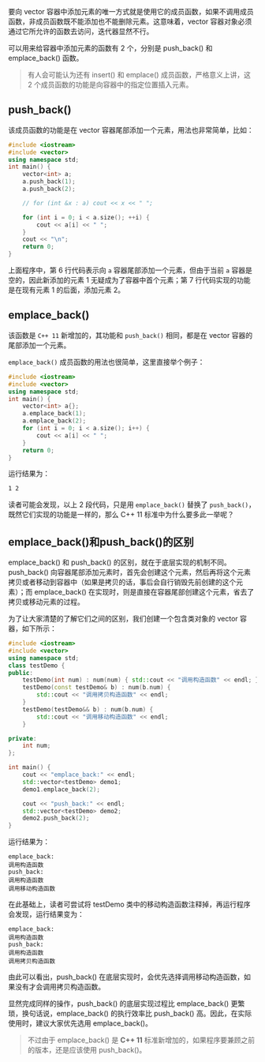 要向 vector 容器中添加元素的唯一方式就是使用它的成员函数，如果不调用成员函数，非成员函数既不能添加也不能删除元素。这意味着，vector 容器对象必须通过它所允许的函数去访问，迭代器显然不行。

可以用来给容器中添加元素的函数有 2 个，分别是 push_back() 和 emplace_back() 函数。

> 有人会可能认为还有 insert() 和 emplace() 成员函数，严格意义上讲，这 2 个成员函数的功能是向容器中的指定位置插入元素。

## push_back()

该成员函数的功能是在 vector 容器尾部添加一个元素，用法也非常简单，比如：

```cpp
#include <iostream>
#include <vector>
using namespace std;
int main() {
    vector<int> a;
    a.push_back(1);
    a.push_back(2);

    // for (int &x : a) cout << x << " ";

    for (int i = 0; i < a.size(); ++i) {
        cout << a[i] << " ";
    }
    cout << "\n";
    return 0;
}
```

上面程序中，第 6 行代码表示向 `a` 容器尾部添加一个元素，但由于当前 `a` 容器是空的，因此新添加的元素 1 无疑成为了容器中首个元素；第 7 行代码实现的功能是在现有元素 1 的后面，添加元素 2。

## emplace_back()

该函数是 `C++ 11` 新增加的，其功能和 `push_back()` 相同，都是在 vector 容器的尾部添加一个元素。

`emplace_back()` 成员函数的用法也很简单，这里直接举个例子：

```cpp
#include <iostream>
#include <vector>
using namespace std;
int main() {
    vector<int> a{};
    a.emplace_back(1);
    a.emplace_back(2);
    for (int i = 0; i < a.size(); i++) {
        cout << a[i] << " ";
    }
    return 0;
}
```

运行结果为：

```markdown
1 2
```

读者可能会发现，以上 2 段代码，只是用 `emplace_back()` 替换了 `push_back()`，既然它们实现的功能是一样的，那么 C++ 11 标准中为什么要多此一举呢？

## emplace_back()和push_back()的区别

emplace_back() 和 push_back() 的区别，就在于底层实现的机制不同。push_back() 向容器尾部添加元素时，首先会创建这个元素，然后再将这个元素拷贝或者移动到容器中（如果是拷贝的话，事后会自行销毁先前创建的这个元素）；而 emplace_back() 在实现时，则是直接在容器尾部创建这个元素，省去了拷贝或移动元素的过程。

为了让大家清楚的了解它们之间的区别，我们创建一个包含类对象的 vector 容器，如下所示：

```cpp
#include <iostream>
#include <vector>
using namespace std;
class testDemo {
public:
    testDemo(int num) : num(num) { std::cout << "调用构造函数" << endl; }
    testDemo(const testDemo& b) : num(b.num) {
        std::cout << "调用拷贝构造函数" << endl;
    }
    testDemo(testDemo&& b) : num(b.num) {
        std::cout << "调用移动构造函数" << endl;
    }

private:
    int num;
};

int main() {
    cout << "emplace_back:" << endl;
    std::vector<testDemo> demo1;
    demo1.emplace_back(2);

    cout << "push_back:" << endl;
    std::vector<testDemo> demo2;
    demo2.push_back(2);
}
```

运行结果为：

```
emplace_back:
调用构造函数
push_back:
调用构造函数
调用移动构造函数
```

在此基础上，读者可尝试将 testDemo 类中的移动构造函数注释掉，再运行程序会发现，运行结果变为：

```
emplace_back:
调用构造函数
push_back:
调用构造函数
调用拷贝构造函数
```

由此可以看出，push_back() 在底层实现时，会优先选择调用移动构造函数，如果没有才会调用拷贝构造函数。

显然完成同样的操作，push_back() 的底层实现过程比 emplace_back() 更繁琐，换句话说，emplace_back() 的执行效率比 push_back() 高。因此，在实际使用时，建议大家优先选用 emplace_back()。

> 不过由于 emplace_back() 是 **C++ 11** 标准新增加的，如果程序要兼顾之前的版本，还是应该使用 push_back()。